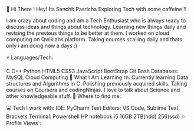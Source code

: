 👋 Hi There !
Hey! Its Sanchit Pasricha
Exploring Tech with some caffeine !!

I am crazy about coding and am a Tech Enthusiast who is always ready to discuss ideas and things about technology. Learning new things daily and revising the previous things to be better at them. I worked on cloud computing on Qwiklabs platform. Taking courses scalling daily and thats only i am doing now a days :)

⚡ Languages/Tech:
          

C
C++
Python
HTML5
CSS3
JavaScript
BootStrap
Git
Bash
Databases: MySQL
Cloud Computing
👀 What I Am Learning rn:
Currently learning Data structures and Algorithms in C.
Polishing previously acquired skills.
Taking courses on Coursera and codingNinjas.
I love to talk about Science and other knowledgeable stuff.
💬 Where to find me:
   

💻 Tech I work with:
IDE: PyCharm
Text Editors: VS Code, Sublime Text, Brackets
Terminal: Powershell
HP notebook i5 16GB 2TB(hdd) 256(ssd) ✨
Profile Views :
